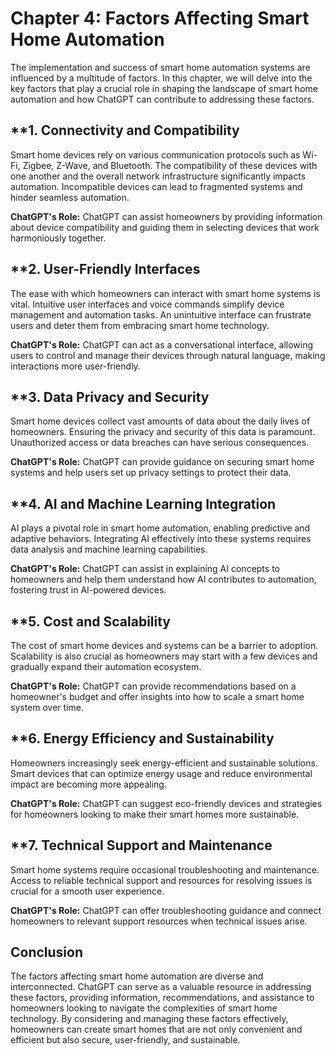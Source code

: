Chapter 4: Factors Affecting Smart Home Automation
==================================================

The implementation and success of smart home automation systems are influenced by a multitude of factors. In this chapter, we will delve into the key factors that play a crucial role in shaping the landscape of smart home automation and how ChatGPT can contribute to addressing these factors.

\*\*1. **Connectivity and Compatibility**
-----------------------------------------

Smart home devices rely on various communication protocols such as Wi-Fi, Zigbee, Z-Wave, and Bluetooth. The compatibility of these devices with one another and the overall network infrastructure significantly impacts automation. Incompatible devices can lead to fragmented systems and hinder seamless automation.

**ChatGPT's Role:** ChatGPT can assist homeowners by providing information about device compatibility and guiding them in selecting devices that work harmoniously together.

\*\*2. **User-Friendly Interfaces**
-----------------------------------

The ease with which homeowners can interact with smart home systems is vital. Intuitive user interfaces and voice commands simplify device management and automation tasks. An unintuitive interface can frustrate users and deter them from embracing smart home technology.

**ChatGPT's Role:** ChatGPT can act as a conversational interface, allowing users to control and manage their devices through natural language, making interactions more user-friendly.

\*\*3. **Data Privacy and Security**
------------------------------------

Smart home devices collect vast amounts of data about the daily lives of homeowners. Ensuring the privacy and security of this data is paramount. Unauthorized access or data breaches can have serious consequences.

**ChatGPT's Role:** ChatGPT can provide guidance on securing smart home systems and help users set up privacy settings to protect their data.

\*\*4. **AI and Machine Learning Integration**
----------------------------------------------

AI plays a pivotal role in smart home automation, enabling predictive and adaptive behaviors. Integrating AI effectively into these systems requires data analysis and machine learning capabilities.

**ChatGPT's Role:** ChatGPT can assist in explaining AI concepts to homeowners and help them understand how AI contributes to automation, fostering trust in AI-powered devices.

\*\*5. **Cost and Scalability**
-------------------------------

The cost of smart home devices and systems can be a barrier to adoption. Scalability is also crucial as homeowners may start with a few devices and gradually expand their automation ecosystem.

**ChatGPT's Role:** ChatGPT can provide recommendations based on a homeowner's budget and offer insights into how to scale a smart home system over time.

\*\*6. **Energy Efficiency and Sustainability**
-----------------------------------------------

Homeowners increasingly seek energy-efficient and sustainable solutions. Smart devices that can optimize energy usage and reduce environmental impact are becoming more appealing.

**ChatGPT's Role:** ChatGPT can suggest eco-friendly devices and strategies for homeowners looking to make their smart homes more sustainable.

\*\*7. **Technical Support and Maintenance**
--------------------------------------------

Smart home systems require occasional troubleshooting and maintenance. Access to reliable technical support and resources for resolving issues is crucial for a smooth user experience.

**ChatGPT's Role:** ChatGPT can offer troubleshooting guidance and connect homeowners to relevant support resources when technical issues arise.

**Conclusion**
--------------

The factors affecting smart home automation are diverse and interconnected. ChatGPT can serve as a valuable resource in addressing these factors, providing information, recommendations, and assistance to homeowners looking to navigate the complexities of smart home technology. By considering and managing these factors effectively, homeowners can create smart homes that are not only convenient and efficient but also secure, user-friendly, and sustainable.
